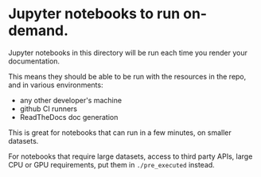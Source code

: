 # Jupyter notebooks to run on-demand.

Jupyter notebooks in this directory will be run each time you render your documentation.

This means they should be able to be run with the resources in the repo, and in various environments:

- any other developer's machine
- github CI runners
- ReadTheDocs doc generation

This is great for notebooks that can run in a few minutes, on smaller datasets.

For notebooks that require large datasets, access to third party APIs, large CPU or GPU requirements, put them in `./pre_executed` instead.
